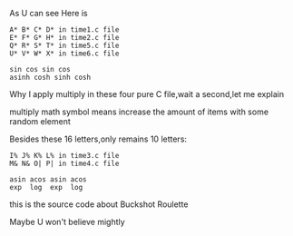 As U can see
Here is 

    A* B* C* D* in time1.c file 
    E* F* G* H* in time2.c file
    Q* R* S* T* in time5.c file
    U* V* W* X* in time6.c file

    sin cos sin cos
    asinh cosh sinh cosh
    
Why I apply multiply in these four pure C file,wait a second,let me explain

multiply math symbol means increase the amount of items with some random element

Besides these 16 letters,only remains 10 letters:
   
    I% J% K% L% in time3.c file
    M& N& O| P| in time4.c file

    asin acos asin acos
    exp  log  exp  log

this is the source code about Buckshot Roulette

Maybe U won't believe mightly


    
